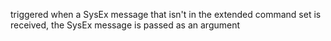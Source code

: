 triggered when a SysEx message that isn't in the extended command set is received, the SysEx message is passed as an argument
